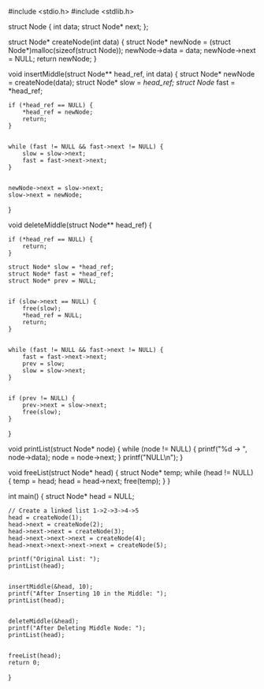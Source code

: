 #include <stdio.h>
#include <stdlib.h>

struct Node
 {
    int data;
    struct Node* next;
};


struct Node* createNode(int data) {
    struct Node* newNode = (struct Node*)malloc(sizeof(struct Node));
    newNode->data = data;
    newNode->next = NULL;
    return newNode;
}


void insertMiddle(struct Node** head_ref, int data) {
    struct Node* newNode = createNode(data);
    struct Node* slow = *head_ref;
    struct Node* fast = *head_ref;

   
    if (*head_ref == NULL) {
        *head_ref = newNode;
        return;
    }

   
    while (fast != NULL && fast->next != NULL) {
        slow = slow->next;
        fast = fast->next->next;
    }

 
    newNode->next = slow->next;
    slow->next = newNode;
}


void deleteMiddle(struct Node** head_ref) {
    
    if (*head_ref == NULL) {
        return;
    }

    struct Node* slow = *head_ref;
    struct Node* fast = *head_ref;
    struct Node* prev = NULL;

    
    if (slow->next == NULL) {
        free(slow);
        *head_ref = NULL;
        return;
    }

    
    while (fast != NULL && fast->next != NULL) {
        fast = fast->next->next;
        prev = slow;
        slow = slow->next;
    }

    
    if (prev != NULL) {
        prev->next = slow->next;
        free(slow);
    }
}


void printList(struct Node* node) {
    while (node != NULL) {
        printf("%d -> ", node->data);
        node = node->next;
    }
    printf("NULL\n");
}


void freeList(struct Node* head) {
    struct Node* temp;
    while (head != NULL) {
        temp = head;
        head = head->next;
        free(temp);
    }
}


int main() {
    struct Node* head = NULL;

    // Create a linked list 1->2->3->4->5
    head = createNode(1);
    head->next = createNode(2);
    head->next->next = createNode(3);
    head->next->next->next = createNode(4);
    head->next->next->next->next = createNode(5);

    printf("Original List: ");
    printList(head);

   
    insertMiddle(&head, 10);
    printf("After Inserting 10 in the Middle: ");
    printList(head);

    
    deleteMiddle(&head);
    printf("After Deleting Middle Node: ");
    printList(head);

   
    freeList(head);
    return 0;
}